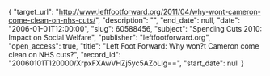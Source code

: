 {
  "target_url": "http://www.leftfootforward.org/2011/04/why-wont-cameron-come-clean-on-nhs-cuts/", 
  "description": "", 
  "end_date": null, 
  "date": "2006-01-01T12:00:00", 
  "slug": 60588456, 
  "subject": "Spending Cuts 2010: Impact on Social Welfare", 
  "publisher": "leftfootforward.org", 
  "open_access": true, 
  "title": "Left Foot Forward: Why won?t Cameron come clean on NHS cuts?", 
  "record_id": "20060101T120000/XrpxFXAwVHZj5yc5AZoLIg==", 
  "start_date": null
}

